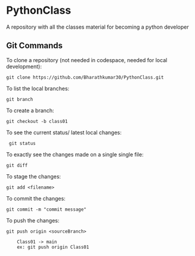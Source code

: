 # PythonClass
A repository with all the classes material for becoming a python developer


## Git Commands

To clone a repository (not needed in codespace, needed for local development):

    git clone https://github.com/Bharathkumar30/PythonClass.git

To list the local branches:

    git branch

To create a branch:

    git checkout -b class01

To see the current status/ latest local changes:

     git status    
     

To exactly see the changes made on a single single file:

    git diff

To stage the changes: 

    git add <filename>

To commit the changes:

    git commit -m "commit message"

To push the changes:
    
    git push origin <sourceBranch>

        Class01 -> main
        ex: git push origin Class01